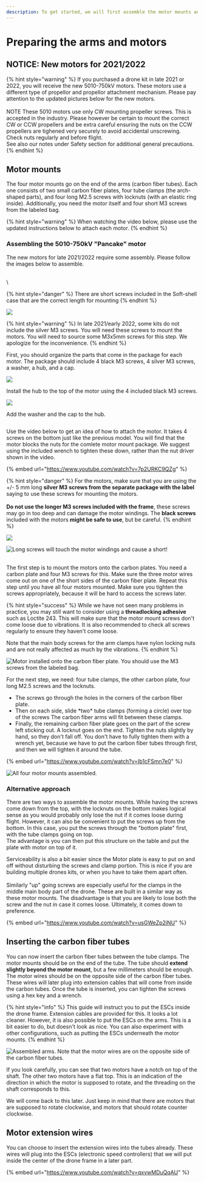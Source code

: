 ```yaml
---
description: To get started, we will first assemble the motor mounts and arms.
---
```


# Preparing the arms and motors

## NOTICE: New motors for 2021/2022

{% hint style="warning" %}
If you purchased a drone kit in late 2021 or 2022, you will receive the new 5010-750kV motors. These motors use a different type of propellor and propellor attachment mechanism. Please pay attention to the updated pictures below for the new motors.\
\
NOTE These 5010 motors use only CW mounting propeller screws. This is accepted in the industry. Please however be certain to mount the correct CW or CCW propellers and be extra careful ensuring the nuts on the CCW propellers are tighened very securely to avoid accidental unscrewing. Check nuts regularly and before flight.\
See also our notes under Safety section for additional general precautions.&#x20;
{% endhint %}

## Motor mounts

The four motor mounts go on the end of the arms (carbon fiber tubes). Each one consists of two small carbon fiber plates, four tube clamps (the arch-shaped parts), and four long M2.5 screws with locknuts (with an elastic ring inside). Additionally, you need the motor itself and four short M3 screws from the labeled bag.

{% hint style="warning" %}
When watching the video below, please use the updated instructions below to attach each motor.
{% endhint %}

### Assembling the 5010-750kV  "Pancake" motor

The new motors for late 2021/2022 require some assembly. Please follow the images below to assemble.

\
\


{% hint style="danger" %}
There are short screws included in the Soft-shell case that are the correct length for mounting
{% endhint %}

![](<../../.gitbook/assets/20190711_093531 (2).jpg>)

{% hint style="warning" %}
In late 2021/early 2022, some kits do not include the silver M3 screws. You will need these screws to mount the motors. You will need to source some M3x5mm screws for this step. We apologize for the inconvenience.
{% endhint %}

First, you should organize the parts that come in the package for each motor. The package should include 4 black M3 screws, 4 silver M3 screws, a washer, a hub, and a cap.

![](../../.gitbook/assets/IMG_5663.jpg)

Install the hub to the top of the motor using the 4 included black M3 screws.

![](../../.gitbook/assets/IMG_5664.jpg)

Add the washer and the cap to the hub.

<div align="center"><img src="../../.gitbook/assets/IMG_5665.jpg" alt=""></div>

Use the video below to get an idea of how to attach the motor. It takes 4 screws on the bottom just like the previous model. You will find that the motor blocks the nuts for the comlete motor mount package. We suggest using the included wrench to tighten these down, rather than the nut driver shown in the video.

{% embed url="https://www.youtube.com/watch?v=7p2URKC9QZg" %}

{% hint style="danger" %}
For the motors, make sure that you are using the +/- 5 mm long **silver M3 screws from the separate package with the label** saying to use these screws for mounting the motors.\
\
**Do not use the longer M3 screws included with the frame**, these screws may go in too deep and can damage the motor windings. The **black screws** included with the motors **might be safe to use**, but be careful.
{% endhint %}

![](https://firebasestorage.googleapis.com/v0/b/gitbook-x-prod.appspot.com/o/spaces%2F-L9GLtb-Tz_XaKbQu-Al%2Fuploads%2FnApV2nii0PZmLNTLftMg%2Ffile.jpeg?alt=media)

![Long screws will touch the motor windings and cause a short!](https://firebasestorage.googleapis.com/v0/b/gitbook-x-prod.appspot.com/o/spaces%2F-L9GLtb-Tz_XaKbQu-Al%2Fuploads%2Fb8MNcij6JXDOQ1ETuRRO%2Ffile.jpeg?alt=media)

\
The first step is to mount the motors onto the carbon plates. You need a carbon plate and four M3 screws for this. Make sure the three motor wires come out on one of the short sides of the carbon fiber plate. Repeat this step until you have all four motors mounted. Make sure you tighten the screws appropriately, because it will be hard to access the screws later.

{% hint style="success" %}
While we have not seen many problems in practice, you may still want to consider using a **threadlocking adhesive** such as Loctite 243. This will make sure that the motor mount screws don't come loose due to  vibrations. It is also recommended to check all screws regularly to ensure they haven't come loose.

Note that the main body screws for the arm clamps have nylon locking nuts and are not really affected as much by the vibrations.
{% endhint %}

![Motor installed onto the carbon fiber plate. You should use the M3 screws from the labeled bag.](../../.gitbook/assets/assets_-l9gltb-tz_xakbqu-al_-lyzuzz7xrf0gmu8v_mh_-lyzy8uicdfhhcqaoeg1_20181120_165950.jpg)

For the next step, we need: four tube clamps, the other carbon plate, four long M2.5 screws and the locknuts.&#x20;

* The screws go through the holes in the corners of the carbon fiber plate.&#x20;
* Then on each side, slide \*two\* tube clamps (forming a circle) over top of the screws The carbon fiber arms will fit between these clamps.&#x20;
* Finally, the remaining carbon fiber plate goes on the part of the screw left sticking out. A locknut goes on the end. Tighten the nuts slightly by hand, so they don't fall off. You don't have to fully tighten them with a wrench yet, because we have to put the carbon fiber tubes through first, and then we will tighten it around the tube.

{% embed url="https://www.youtube.com/watch?v=Ib1cFSmn7e0" %}

![All four motor mounts assembled. ](../../.gitbook/assets/assets_-l9gltb-tz_xakbqu-al_-lyzuzz7xrf0gmu8v_mh_-lyzvzubn_j-znt7skve_20181122_103005.jpg)

### Alternative approach

There are two ways to assemble the motor mounts. While having the screws come down from the top, with the locknuts on the bottom makes logical sense as you would probably only lose the nut if  it comes loose during flight. However, it can also be convenient to put the screws up from the bottom. In this case, you put the screws through the "bottom plate" first, with the tube clamps going on top. \
The advantage is you can then put this structure on the table and put the plate with motor on top of it.&#x20;

Serviceability is also a bit easier since the Motor plate is easy to put on and off without disturbing the screws and clamp portion. This is nice if you are building multiple drones kits, or when you have to take them apart often. \
\
Similarly "up" going screws are especially useful for the clamps in the middle main body part of the drone. These are built in a similar way as these motor mounts. The disadvantage is that you are likely to lose both the screw and the nut in case it comes loose. Ultimately, it comes down to preference.

{% embed url="https://www.youtube.com/watch?v=usGWeZp2iNU" %}

## Inserting the carbon fiber tubes

You can now insert the carbon fiber tubes between the tube clamps. The motor mounts should be on the end of the tube. The tube should **extend slightly beyond the motor mount**, but a few millimeters should be enough. The motor wires should be on the opposite side of the carbon fiber tubes. These wires will later plug into extension cables that will come from inside the carbon tubes. Once the tube is inserted, you can tighten the screws using a hex key and a wrench.

{% hint style="info" %}
This guide will instruct you to put the ESCs inside the drone frame. Extension cables are provided for this. It looks a lot cleaner. However, it is also possible to put the ESCs on the arms. This is a bit easier to do, but doesn't look as nice. You can also experiment with other configurations, such as putting the ESCs underneath the motor mounts.
{% endhint %}

![Assembled arms. Note that the motor wires are on the opposite side of the carbon fiber tubes.](../../.gitbook/assets/20190219_114208.jpg)

If you look carefully, you can see that two motors have a notch on top of the shaft. The other two motors have a flat top. This is an indication of the direction in which the motor is supposed to rotate, and the threading on the shaft corresponds to this.&#x20;

We will come back to this later. Just keep in mind that there are motors that are supposed to rotate clockwise, and motors that should rotate counter clockwise.

## Motor extension wires

You can choose to insert the extension wires into the tubes already. These wires will plug into the ESCs (electronic speed controllers) that we will put inside the center of the drone frame in a later part.

{% embed url="https://www.youtube.com/watch?v=qxvwMDuQqAU" %}
